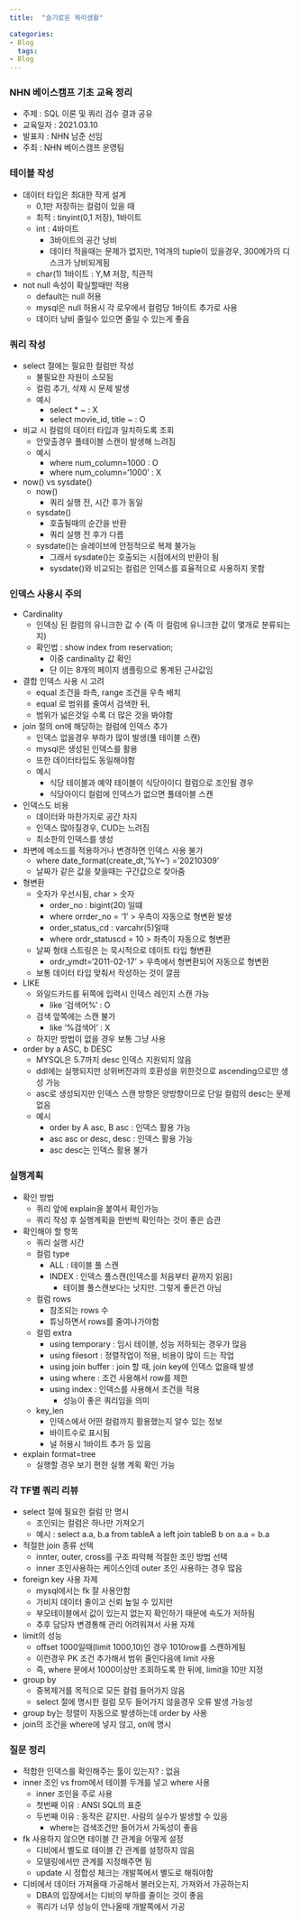 ```yaml
---
title:  "슬기로운 쿼리생활"

categories:
- Blog
  tags:
- Blog
---
```

### NHN 베이스캠프 기초 교육 정리
- 주제 : SQL 이론 및 쿼리 검수 결과 공유
- 교육일자 : 2021.03.10
- 발표자 : NHN 남준 선임
- 주최 : NHN 베이스캠프 운영팀

### 테이블 작성
- 데이터 타입은 최대한 작게 설계
    - 0,1만 저장하는 컬럼이 있을 때
    - 최적 : tinyint(0,1 저장),  1바이트
    - int : 4바이트
        - 3바이트의 공간 낭비
        - 데이터 적을때는 문제가 없지만, 1억개의 tuple이 있을경우, 300메가의 디스크가 낭비되게됨
    - char(1) 1바이트 : Y,M 저장, 직관적
- not null 속성이 확실할때만 적용
    - default는 null 허용
    - mysql은 null 허용시 각 로우에서 컬럼당 1바이트 추가로 사용
    - 데이터 낭비 줄일수 있으면 줄일 수 있는게 좋음
    
### 쿼리 작성
- select 절에는 필요한 컬럼만 작성
    - 불필요한 자원이 소모됨
    - 컬럼 추가, 삭제 시 문제 발생
    - 예시
        - select * ~ : X
        - select movie_id, title ~ : O
- 비교 시 컬럼의 데이터 타입과 일치하도록 조회
    - 안맞출경우 풀테이블 스캔이 발생해 느려짐
    - 예시
        - where num_column=1000 : O
        - where num_column=‘1000’ : X
- now() vs sysdate()
    - now()
        - 쿼리 실행 전, 시간 후가 동일
    - sysdate()
        - 호출될때의 순간을 반환
        - 쿼리 실행 전 후가 다름
    - sysdate()는 슬레이브에 안정적으로 복제 불가능
        - 그래서 sysdate()는 호출되는 시점에서의 반환이 됨
        - sysdate()와 비교되는 컬럼은 인덱스를 효율적으로 사용하지 못함
### 인덱스 사용시 주의
- Cardinality
    - 인덱싱 된 컬럼의 유니크한 값 수 (즉 이 컬럼에 유니크한 값이 몇개로 분류되는지)
    - 확인법 : show index from reservation;
        - 이중 cardinality 값 확인
        - 단 이는 8개의 페이지 샘플링으로 통계된 근사값임
- 결합 인덱스 사용 시 고려
    - equal 조건을 좌측, range 조건을 우측 배치
    - equal 로 범위를 줄여서 검색한 뒤,
    - 범위가 넓은것일 수록 더 많은 것을 봐야함
- join 절의 on에 해당하는 컬럼에 인덱스 추가
    - 인덱스 없을경우 부하가 많이 발생(풀 테이블 스캔)
    - mysql은 생성된 인덱스를 활용
    - 또한 데이터타입도 동일해야함
    - 예시
        - 식당 테이블과 예약 테이블이 식당아이디 컬럼으로 조인될 경우
        - 식당아이디 컬럼에 인덱스가 없으면 풀테이블 스캔
- 인덱스도 비용
    - 데이터와 마찬가지로 공간 차지
    - 인덱스 많아질경우, CUD는 느려짐
    - 최소한의 인덱스를 생성
- 좌변에 메소드를 적용하거나 변경하면 인덱스 사용 불가
    - where date_format(create_dt,’%Y~’) =’20210309’
    - 날짜가 같은 값을 찾을때는 구간값으로 찾아줌
- 형변환
    - 숫자가 우선시됨, char > 숫자
        - order_no : bigint(20) 일떄
        - where orrder_no = ‘1’ > 우측이 자동으로 형변환 발생
        - order_status_cd : varcahr(5)일때
        - where ordr_statuscd = 10 > 좌측이 자동으로 형변환
    - 날짜 형태 스트링은 는 묵시적으로 데이트 타입 형변환
        - ordr_ymdt=‘2011-02-17’ > 우측에서 형변환되어 자동으로 형변환
    - 보통 데이터 타입 맞춰서 작성하는 것이 깔끔
- LIKE
    - 와일드카드를 뒤쪽에 입력시 인덱스 레인지 스캔 가능
        - like ‘검색어%’ : O
    - 검색 앞쪽에는 스캔 불가
        - like ‘%검색어’ : X
    - 하지만 방법이 없을 경우 보통 그냥 사용
- order by a ASC, b DESC
    - MYSQL은 5.7까지 desc 인덱스 지원되지 않음
    - ddl에는 실행되지만 상위버전과의 호환성을 위한것으로 ascending으로만 생성 가능
    - asc로 생성되지만 인덱스 스캔 방향은 양방향이므로 단일 컬럼의 desc는 문제없음
    - 예시
        -  order by A asc, B asc : 인덱스 활용 가능
        - asc asc or desc, desc : 인덱스 활용 가능
        - asc desc는 인덱스 활용 불가
### 실행계획
- 확인 방법
    - 쿼리 앞에 explain을 붙여서 확인가능
    - 쿼리 작성 후 실행계획을 한번씩 확인하는 것이 좋은 습관
- 확인해야 할 항목
    - 쿼리 실행 시간
    - 컬럼 type
        - ALL : 테이블 풀 스캔
        - INDEX : 인덱스 풀스캔(인덱스를 처음부터 끝까지 읽음)
            - 테이블 풀스캔보다는 낫지만. 그렇게 좋은건 아님
    - 컬럼 rows
        - 참조되는 rows 수
        - 튜닝하면서 rows를 줄여나가야함
    - 컬럼 extra
        - using temporary : 임시 테이블, 성능 저하되는 경우가 많음
        - using filesort : 정렬작업이 적용, 비용이 많이 드는 작업
        - using join buffer : join 할 때, join key에 인덱스 없을때 발생
        - using where : 조건 사용해서 row를 제한
        - using index : 인덱스를 사용해서 조건을 적용
            - 성능이 좋은 쿼리임을 의미
    - key_len
        - 인덱스에서 어떤 컬럼까지 활용했는지 알수 있는 정보
        - 바이트수로 표시됨
        - 널 허용시 1바이트 추가 등 있음
- explain format=tree
    - 실행할 경우 보기 편한 실행 계획 확인 가능
### 각 TF별 쿼리 리뷰
- select 절에 필요한 컬럼 만 명시
    - 조인되는 컬럼은 하나만 가져오기
    - 예시 : select a.a, b.a from tableA a left join tableB b on a.a = b.a
- 적절한 join 종류 선택
    - innter, outer, cross를 구조 파악해 적절한 조인 방법 선택
    - inner 조인사용하는 케이스인데 outer 조인 사용하는 경우 많음
- foreign key 사용 자제
    - mysql에서는 fk 잘 사용안함
    - 가비지 데이터 줄이고 신뢰 높일 수 있지만
    - 부모테이블에서 값이 있는지 없는지 확인하기 때문에 속도가 저하됨
    - 추후 담당자 변경통해 관리 어려워져서 사용 자제
- limit의 성능
    - offset 1000일때(limit 1000,10)인 경우 1010row를 스캔하게됨
    - 이런경우 PK 조건 추가해서 범위 줄인다음에 limit 사용
    - 즉, where 문에서 1000이상만 조회하도록 한 뒤에, limit을 10만 지정
- group by
    - 중복제거를 목적으로 모든 컬럼 들어가지 않음
    - select 절에 명시한 컬럼 모두 들어가지 않을경우 오류 발생 가능성
- group by는 정렬이 자동으로 발생하는데 order by 사용
- join의 조건을 where에 넣지 않고, on에 명시


### 질문 정리
- 적합한 인덱스를 확인해주는 툴이 있는지? : 없음
- inner 조인 vs from에서 테이블 두개를 넣고 where 사용
    - inner 조인을 주로 사용
    - 첫번째 이유 : ANSI SQL의 표준
    - 두번째 이유 : 동작은 같지만. 사람의 실수가 발생할 수 있음
        - where는 검색조건만 들어가서 가독성이 좋음
- fk 사용하지 않으면 테이블 간 관계을 어떻게 설정
    - 디비에서 별도로 테이블 간 관계를 설정하지 않음
    - 모델링에서만 관계를 지정해주면 됨
    - update 시 정합성 체크는 개발쪽에서 별도로 해줘야함
- 디비에서 데이터 가져올때 가공해서 불러오는지, 가져와서 가공하는지
    - DBA의 입장에서는 디비의 부하를 줄이는 것이 좋음
    - 쿼리가 너무 성능이 안나올때 개발쪽에서 가공


